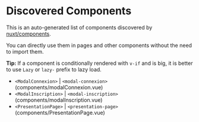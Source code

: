 # Discovered Components

This is an auto-generated list of components discovered by [nuxt/components](https://github.com/nuxt/components).

You can directly use them in pages and other components without the need to import them.

**Tip:** If a component is conditionally rendered with `v-if` and is big, it is better to use `Lazy` or `lazy-` prefix to lazy load.

- `<ModalConnexion>` | `<modal-connexion>` (components/modalConnexion.vue)
- `<ModalInscription>` | `<modal-inscription>` (components/modalInscription.vue)
- `<PresentationPage>` | `<presentation-page>` (components/PresentationPage.vue)
